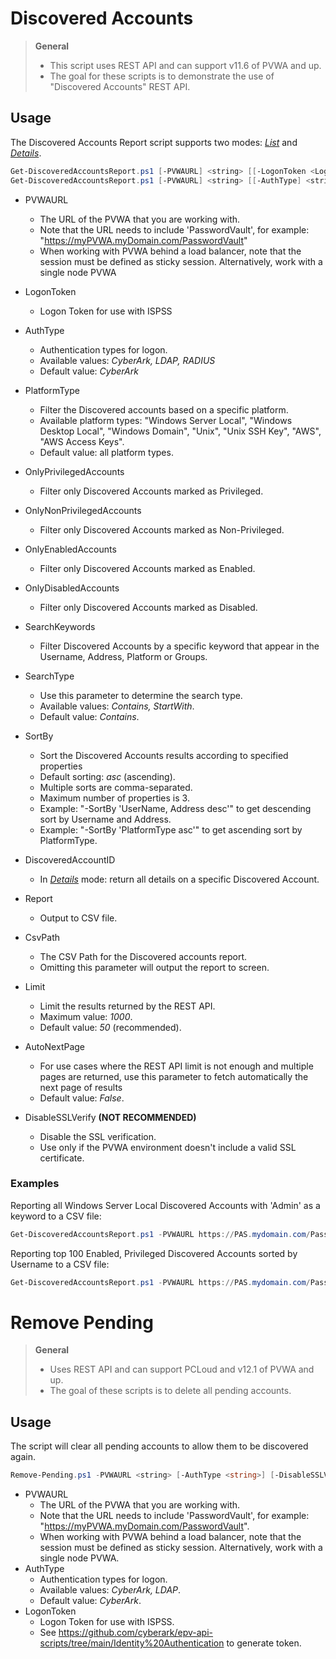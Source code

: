 # Discovered Accounts

> **General**
> - This script uses REST API and can support v11.6 of PVWA and up.
> - The goal for these scripts is to demonstrate the use of "Discovered Accounts" REST API.


## Usage
The Discovered Accounts Report script supports two modes: [*List*](#list-command) and [*Details*](#details-command).

```powershell
Get-DiscoveredAccountsReport.ps1 [-PVWAURL] <string> [[-LogonToken <LogonToken>] [-AuthType] <string>] -List [[-PlatformType] <string>] [-OnlyPrivilegedAccounts] [-OnlyNonPrivilegedAccounts] [-OnlyEnabledAccounts] [-OnlyDisabledAccounts] [[-Report] [-CSVPath] <string>] [-DisableSSLVerify] [<CommonParameters>]
Get-DiscoveredAccountsReport.ps1 [-PVWAURL] <string> [[-AuthType] <string>] -Details [[-DiscoveredAccountID] <string>] [[-Report] [-CSVPath] <string>] [-DisableSSLVerify] [<CommonParameters>]
```

- PVWAURL
	- The URL of the PVWA that you are working with. 
	- Note that the URL needs to include 'PasswordVault', for example: "https://myPVWA.myDomain.com/PasswordVault"
	- When working with PVWA behind a load balancer, note that the session must be defined as sticky session. Alternatively, work with a single node PVWA

- LogonToken
	- Logon Token for use with ISPSS

- AuthType
	- Authentication types for logon. 
	- Available values: _CyberArk, LDAP, RADIUS_
	- Default value: _CyberArk_

- PlatformType
	- Filter the Discovered accounts based on a specific platform.
	- Available platform types: "Windows Server Local", "Windows Desktop Local", "Windows Domain", "Unix", "Unix SSH Key", "AWS", "AWS Access Keys".
	- Default value: all platform types.

- OnlyPrivilegedAccounts
	- Filter only Discovered Accounts marked as Privileged.

- OnlyNonPrivilegedAccounts
	- Filter only Discovered Accounts marked as Non-Privileged.

- OnlyEnabledAccounts
	- Filter only Discovered Accounts marked as Enabled.

- OnlyDisabledAccounts
	- Filter only Discovered Accounts marked as Disabled.

- SearchKeywords
	- Filter Discovered Accounts by a specific keyword that appear in the Username, Address, Platform or Groups.

- SearchType
	- Use this parameter to determine the search type.
	- Available values: _Contains, StartWith_.
	- Default value: _Contains_.

- SortBy
	- Sort the Discovered Accounts results according to specified properties
	- Default sorting: _asc_ (ascending).
	- Multiple sorts are comma-separated.
	- Maximum number of properties is 3.
	- Example: "-SortBy 'UserName, Address desc'" to get descending sort by Username and Address.
	- Example: "-SortBy 'PlatformType asc'" to get ascending sort by PlatformType.

- DiscoveredAccountID
	- In [*Details*](#details-command) mode: return all details on a specific Discovered Account.

- Report
	- Output to CSV file.

- CsvPath
	- The CSV Path for the Discovered accounts report.
	- Omitting this parameter will output the report to screen.

- Limit
	- Limit the results returned by the REST API.
	- Maximum value: _1000_.
	- Default value: _50_ (recommended).

- AutoNextPage
	- For use cases where the REST API limit is not enough and multiple pages are returned, use this parameter to fetch automatically the next page of results
	- Default value: _False_.

- DisableSSLVerify
	**(NOT RECOMMENDED)**
	- Disable the SSL verification.
	- Use only if the PVWA environment doesn't include a valid SSL certificate.
	

### Examples
Reporting all Windows Server Local Discovered Accounts with 'Admin' as a keyword to a CSV file:
```powershell
Get-DiscoveredAccountsReport.ps1 -PVWAURL https://PAS.mydomain.com/PasswordVault -List -PlatformType "Windows Server Local" -SearchKeywords "Admin" -AutoNextPage -CSVPath "C:\CyberArk\DiscoveredAccounts\WinServer_Admin_August-2020.csv"
```

Reporting top 100 Enabled, Privileged Discovered Accounts sorted by Username to a CSV file:
```powershell
Get-DiscoveredAccountsReport.ps1 -PVWAURL https://PAS.mydomain.com/PasswordVault -List -OnlyEnabledAccounts -OnlyPrivilegedAccounts -SortBy "UserName" -Limit 100 -CSVPath "C:\CyberArk\DiscoveredAccounts\Enabled_Privileged_August-2020.csv"
```

# Remove Pending

> **General**
> - Uses REST API and can support PCLoud and v12.1 of PVWA and up.
> - The goal of these scripts is to delete all pending accounts.


## Usage
The script will clear all pending accounts to allow them to be discovered again.

```powershell
Remove-Pending.ps1 -PVWAURL <string> [-AuthType <string>] [-DisableSSLVerify] [-LogonToken <LogonToken>] [<CommonParameters>]
```

- PVWAURL
	- The URL of the PVWA that you are working with. 
	- Note that the URL needs to include 'PasswordVault', for example: "https://myPVWA.myDomain.com/PasswordVault".
	- When working with PVWA behind a load balancer, note that the session must be defined as sticky session. Alternatively, work with a single node PVWA.
- AuthType
	- Authentication types for logon. 
	- Available values: _CyberArk, LDAP_.
	- Default value: _CyberArk_.
- LogonToken
	- Logon Token for use with ISPSS.
 	- See https://github.com/cyberark/epv-api-scripts/tree/main/Identity%20Authentication to generate token.	

